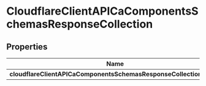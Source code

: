 # CloudflareClientAPICaComponentsSchemasResponseCollection

## Properties
Name | Type | Description | Notes
------------ | ------------- | ------------- | -------------
**cloudflareClientAPICaComponentsSchemasResponseCollectionResult** | [**List&lt;SchemasCa&gt;**](SchemasCa.md) |  |  [optional]
